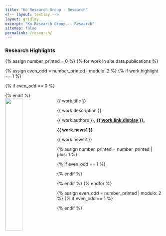 ```yaml
---
title: "Ko Research Group - Research"
<!-- layout: textlay -->
layout: gridlay
excerpt: "Ko Research Group -- Research"
sitemap: false
permalink: /research/
---
```


<!-- # Research -->

### Research Highlights

{% assign number_printed = 0 %}
{% for work in site.data.publications %}

{% assign even_odd = number_printed | modulo: 2 %}
{% if work.highlight == 1 %}

{% if even_odd == 0 %}
<div class="row">
{% endif %}

<div class="col-sm-6 clearfix">
 <div class="well">
  <pubtit>{{ work.title }}</pubtit>
  <img src="{{ site.url }}{{ site.baseurl }}/images/pubpic/{{ work.image }}" class="img-responsive" width="33%" style="float: left" />
  <p>{{ work.description }}</p>
  <p>{{ work.authors }}, <strong><a href="{{ work.link.url }}">{{ work.link.display }}.</a></strong></p>
  <p class="text-danger"><strong> {{ work.news1 }}</strong></p>
  <p> {{ work.news2 }}</p>
 </div>
</div>

{% assign number_printed = number_printed | plus: 1 %}

{% if even_odd == 1 %}
</div>
{% endif %}

{% endif %}
{% endfor %}

{% assign even_odd = number_printed | modulo: 2 %}
{% if even_odd == 1 %}
</div>
{% endif %}

<p> &nbsp; </p>
